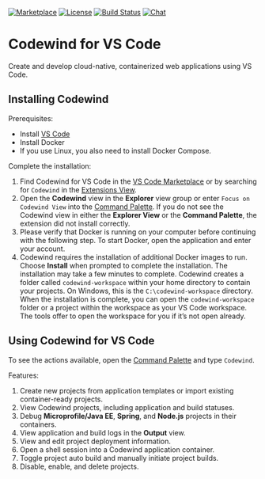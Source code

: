 [![Marketplace](https://img.shields.io/vscode-marketplace/v/IBM.codewind.svg?label=marketplace&logo=visual-studio-code)](https://marketplace.visualstudio.com/items?itemName=IBM.codewind)
[![License](https://img.shields.io/badge/License-EPL%202.0-red.svg?label=license&logo=eclipse)](https://www.eclipse.org/legal/epl-2.0/)
[![Build Status](https://ci.eclipse.org/codewind/buildStatus/icon?job=Codewind%2Fcodewind-vscode%2Fmaster)](https://ci.eclipse.org/codewind/job/Codewind/job/codewind-vscode/job/master/)
[![Chat](https://img.shields.io/static/v1.svg?label=chat&message=mattermost&color=145dbf)](https://mattermost.eclipse.org/eclipse/channels/eclipse-codewind)

# Codewind for VS Code
Create and develop cloud-native, containerized web applications using VS Code.

## Installing Codewind
Prerequisites:
- Install [VS Code](https://code.visualstudio.com/download)
- Install Docker
- If you use Linux, you also need to install Docker Compose.

Complete the installation:
1. Find Codewind for VS Code in the [VS Code Marketplace](https://marketplace.visualstudio.com/items?itemName=IBM.codewind) or by searching for `Codewind` in the [Extensions View](https://code.visualstudio.com/docs/editor/extension-gallery#_browse-for-extensions).
2. Open the **Codewind** view in the **Explorer** view group or enter `Focus on Codewind View` into the [Command Palette](https://code.visualstudio.com/docs/getstarted/userinterface#_command-palette). If you do not see the Codewind view in either the **Explorer View** or the **Command Palette**, the extension did not install correctly.
3. Please verify that Docker is running on your computer before continuing with the following step. To start Docker, open the application and enter your account.
4. Codewind requires the installation of additional Docker images to run. Choose **Install** when prompted to complete the installation. The installation may take a few minutes to complete. Codewind creates a folder called `codewind-workspace` within your home directory to contain your projects. On Windows, this is the `C:\codewind-workspace` directory. When the installation is complete, you can open the `codewind-workspace` folder or a project within the workspace as your VS Code workspace. The tools offer to open the workspace for you if it’s not open already.

## Using Codewind for VS Code
To see the actions available, open the [Command Palette](https://code.visualstudio.com/docs/getstarted/userinterface#_command-palette) and type `Codewind`.</br>

Features:
1. Create new projects from application templates or import existing container-ready projects.
2. View Codewind projects, including application and build statuses.
3. Debug **Microprofile/Java EE**, **Spring**, and **Node.js** projects in their containers.
4. View application and build logs in the **Output** view.
5. View and edit project deployment information.
6. Open a shell session into a Codewind application container.
7. Toggle project auto build and manually initiate project builds.
8. Disable, enable, and delete projects.
